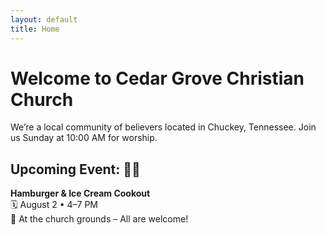 ```yaml
---
layout: default
title: Home
---
```


# Welcome to Cedar Grove Christian Church

We’re a local community of believers located in Chuckey, Tennessee. Join us Sunday at 10:00 AM for worship.

## Upcoming Event: 🍔🍦
**Hamburger & Ice Cream Cookout**  
🗓️ August 2 • 4–7 PM  
📍 At the church grounds – All are welcome!
